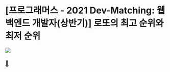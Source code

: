 # [프로그래머스 - 2021 Dev-Matching: 웹 백엔드 개발자(상반기)] 로또의 최고 순위와 최저 순위

![](https://user-images.githubusercontent.com/45463495/162585797-47405e55-995b-477e-8a95-4b352b37d97c.png)

### [🔗](https://seongho96.tistory.com/54)